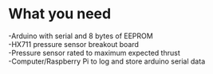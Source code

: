 # What you need
-Arduino with serial and 8 bytes of EEPROM  
-HX711 pressure sensor breakout board  
-Pressure sensor rated to maximum expected thrust   
-Computer/Raspberry Pi to log and store arduino serial data  

